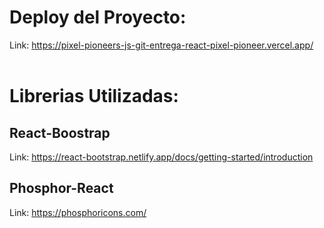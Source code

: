 # Deploy del Proyecto:
Link: https://pixel-pioneers-js-git-entrega-react-pixel-pioneer.vercel.app/
<br>
<br>

# Librerias Utilizadas:
## React-Boostrap  
Link: https://react-bootstrap.netlify.app/docs/getting-started/introduction

## Phosphor-React
Link: https://phosphoricons.com/